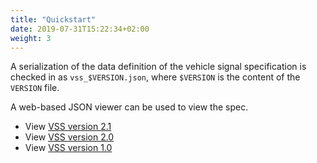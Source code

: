 ```yaml
---
title: "Quickstart"
date: 2019-07-31T15:22:34+02:00
weight: 3
---
```


A serialization of the data definition of the vehicle signal specification is checked in
as ```vss_$VERSION.json```, where ```$VERSION``` is the content of
the ```VERSION``` file.

A web-based JSON viewer can be used to view the spec.


- View [VSS version 2.1](https://jsoneditoronline.org/?url=https://genivi.github.io/vehicle_signal_specification/releases/v2.1/vss_release_2.1.json)
- View  [VSS version 2.0](https://jsoneditoronline.org/?url=https://genivi.github.io/vehicle_signal_specification/releases/v2.0/vss_release_2.0.json)
- View  [VSS version 1.0](https://jsoneditoronline.org/?url=https://genivi.github.io/vehicle_signal_specification/releases/v1.0/vss_rel_1.0.json)

